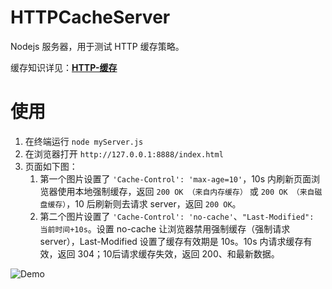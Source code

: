 # HTTPCacheServer
Nodejs 服务器，用于测试 HTTP 缓存策略。

缓存知识详见：**[HTTP-缓存](https://juejin.cn/post/7285673629526392868)**

# 使用
1. 在终端运行 `node myServer.js`
2. 在浏览器打开 `http://127.0.0.1:8888/index.html`
3. 页面如下图：
    1. 第一个图片设置了 `'Cache-Control': 'max-age=10'`，10s 内刷新页面浏览器使用本地强制缓存，返回 `200 OK （来自内存缓存）` 或 `200 OK （来自磁盘缓存）`，10 后刷新则去请求 server，返回 `200 OK`。
    2. 第二个图片设置了 `'Cache-Control': 'no-cache'`、`"Last-Modified": 当前时间+10s`。设置 no-cache 让浏览器禁用强制缓存（强制请求 server），Last-Modified 设置了缓存有效期是 10s。10s 内请求缓存有效，返回 304；10后请求缓存失效，返回 200、和最新数据。

![Demo](https://github.com/wuzhenli/HTTPCacheServer/blob/main/ReadmeSource/HTTPCacheServrDemo.png?raw=true)